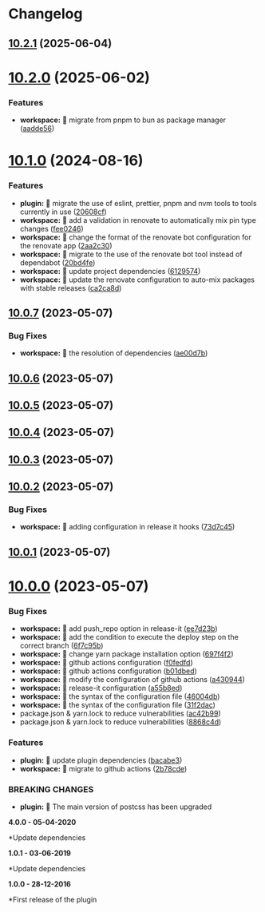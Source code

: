 # Changelog

## [10.2.1](https://github.com/DUBANGARCIA/postcss-no-important/compare/10.2.0...10.2.1) (2025-06-04)

# [10.2.0](https://github.com/DUBANGARCIA/postcss-no-important/compare/10.1.0...10.2.0) (2025-06-02)


### Features

* **workspace:** 🎸 migrate from pnpm to bun as package manager ([aadde56](https://github.com/DUBANGARCIA/postcss-no-important/commit/aadde564408231a218f2875c34b148f1706aacbd))

# [10.1.0](https://github.com/DUBANGARCIA/postcss-no-important/compare/10.0.7...10.1.0) (2024-08-16)


### Features

* **plugin:** 🎸 migrate the use of eslint, prettier, pnpm and nvm tools to tools currently in use ([20608cf](https://github.com/DUBANGARCIA/postcss-no-important/commit/20608cfd01c34634cf2015aa18f2c41e9cd493b8))
* **workspace:** 🎸 add a validation in renovate to automatically mix pin type changes ([fee0246](https://github.com/DUBANGARCIA/postcss-no-important/commit/fee02462cb2433b4cc239763661a101feed445d7))
* **workspace:** 🎸 change the format of the renovate bot configuration for the renovate app ([2aa2c30](https://github.com/DUBANGARCIA/postcss-no-important/commit/2aa2c3055799aadffe6bb86058fe360e4546beb4))
* **workspace:** 🎸 migrate to the use of the renovate bot tool instead of dependabot ([20bd4fe](https://github.com/DUBANGARCIA/postcss-no-important/commit/20bd4fefe0aeceb79b6418d81285c12381950660))
* **workspace:** 🎸 update project dependencies ([6129574](https://github.com/DUBANGARCIA/postcss-no-important/commit/61295740f23a1a300fed4c859b9f037491e56649))
* **workspace:** 🎸 update the renovate configuration to auto-mix packages with stable releases ([ca2ca8d](https://github.com/DUBANGARCIA/postcss-no-important/commit/ca2ca8d27d4df5e303b3e651fe364e1c2db156b7))

## [10.0.7](https://github.com/DUBANGARCIA/postcss-no-important/compare/10.0.6...10.0.7) (2023-05-07)

### Bug Fixes

- **workspace:** 🐛 the resolution of dependencies ([ae00d7b](https://github.com/DUBANGARCIA/postcss-no-important/commit/ae00d7b62a0779be37950f745165ca4b7d84bcdb))

## [10.0.6](https://github.com/DUBANGARCIA/postcss-no-important/compare/10.0.5...10.0.6) (2023-05-07)

## [10.0.5](https://github.com/DUBANGARCIA/postcss-no-important/compare/10.0.4...10.0.5) (2023-05-07)

## [10.0.4](https://github.com/DUBANGARCIA/postcss-no-important/compare/10.0.3...10.0.4) (2023-05-07)

## [10.0.3](https://github.com/DUBANGARCIA/postcss-no-important/compare/10.0.2...10.0.3) (2023-05-07)

## [10.0.2](https://github.com/DUBANGARCIA/postcss-no-important/compare/10.0.1...10.0.2) (2023-05-07)

### Bug Fixes

- **workspace:** 🐛 adding configuration in release it hooks ([73d7c45](https://github.com/DUBANGARCIA/postcss-no-important/commit/73d7c455303be948257b38d095cecda33bc78551))

## [10.0.1](https://github.com/DUBANGARCIA/postcss-no-important/compare/10.0.0...10.0.1) (2023-05-07)

# [10.0.0](https://github.com/DUBANGARCIA/postcss-no-important/compare/v1.0.0...10.0.0) (2023-05-07)

### Bug Fixes

- **workspace:** 🐛 add push_repo option in release-it ([ee7d23b](https://github.com/DUBANGARCIA/postcss-no-important/commit/ee7d23b882594202165fac2cfc0515853dcac824))
- **workspace:** 🐛 add the condition to execute the deploy step on the correct branch ([6f7c95b](https://github.com/DUBANGARCIA/postcss-no-important/commit/6f7c95b5893d1ebeb4353886691d1a6233f53047))
- **workspace:** 🐛 change yarn package installation option ([697f4f2](https://github.com/DUBANGARCIA/postcss-no-important/commit/697f4f2283167d1102e85efaebc79e501d9f4fbe))
- **workspace:** 🐛 github actions configuration ([f0fedfd](https://github.com/DUBANGARCIA/postcss-no-important/commit/f0fedfd648f6956ff083f7167e9ab1b71cabe506))
- **workspace:** 🐛 github actions configuration ([b01dbed](https://github.com/DUBANGARCIA/postcss-no-important/commit/b01dbed55b31f3a027ae0a60fcf409ddb3dbac45))
- **workspace:** 🐛 modify the configuration of github actions ([a430944](https://github.com/DUBANGARCIA/postcss-no-important/commit/a430944f46b82d86ad16280547b69e4a8a2c8050))
- **workspace:** 🐛 release-it configuration ([a55b8ed](https://github.com/DUBANGARCIA/postcss-no-important/commit/a55b8ed9239262ef8f5142c873c6d9c1b1e159b4))
- **workspace:** 🐛 the syntax of the configuration file ([46004db](https://github.com/DUBANGARCIA/postcss-no-important/commit/46004db2744f70b176abd3a79808ddd39b7097c1))
- **workspace:** 🐛 the syntax of the configuration file ([31f2dac](https://github.com/DUBANGARCIA/postcss-no-important/commit/31f2dac0ca3da356583e4c86ab7c2cf795437e5b))
- package.json & yarn.lock to reduce vulnerabilities ([ac42b99](https://github.com/DUBANGARCIA/postcss-no-important/commit/ac42b99d62f2d59da60f277f87a3784a2bdcb281))
- package.json & yarn.lock to reduce vulnerabilities ([8868c4d](https://github.com/DUBANGARCIA/postcss-no-important/commit/8868c4d6e679e52a118df031a2a8c57f8699b0e0))

### Features

- **plugin:** 🎸 update plugin dependencies ([bacabe3](https://github.com/DUBANGARCIA/postcss-no-important/commit/bacabe3bcc3ff58acc5cc13d6f54fd2ee09cab5b))
- **workspace:** 🎸 migrate to github actions ([2b78cde](https://github.com/DUBANGARCIA/postcss-no-important/commit/2b78cdef8f551d724965f050433ec573d5a8a84b))

### BREAKING CHANGES

- **plugin:** 🧨 The main version of postcss has been upgraded

**4.0.0 - 05-04-2020**

\*Update dependencies

**1.0.1 - 03-06-2019**

\*Update dependencies

**1.0.0 - 28-12-2016**

\*First release of the plugin
